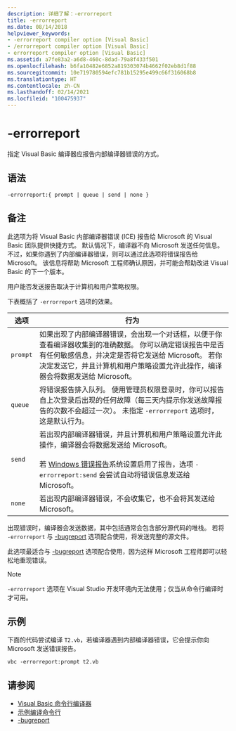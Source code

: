 ```yaml
---
description: 详细了解：-errorreport
title: -errorreport
ms.date: 08/14/2018
helpviewer_keywords:
- -errorreport compiler option [Visual Basic]
- /errorreport compiler option [Visual Basic]
- errorreport compiler option [Visual Basic]
ms.assetid: a7fe83a2-a6d8-460c-8dad-79a8f433f501
ms.openlocfilehash: b6fa10482e6852a819303074b4662f02eb8d1f88
ms.sourcegitcommit: 10e719780594efc781b15295e499c66f316068b8
ms.translationtype: HT
ms.contentlocale: zh-CN
ms.lasthandoff: 02/14/2021
ms.locfileid: "100475937"
---
```

# <a name="-errorreport"></a>-errorreport

指定 Visual Basic 编译器应报告内部编译器错误的方式。

## <a name="syntax"></a>语法

```console
-errorreport:{ prompt | queue | send | none }
```

## <a name="remarks"></a>备注

此选项为将 Visual Basic 内部编译器错误 (ICE) 报告给 Microsoft 的 Visual Basic 团队提供快捷方式。 默认情况下，编译器不向 Microsoft 发送任何信息。 不过，如果你遇到了内部编译器错误，则可以通过此选项将错误报告给 Microsoft。 该信息将帮助 Microsoft 工程师确认原因，并可能会帮助改进 Visual Basic 的下一个版本。

用户能否发送报告取决于计算机和用户策略权限。

下表概括了 `-errorreport` 选项的效果。

|选项|行为|
|---|---|
|`prompt`|如果出现了内部编译器错误，会出现一个对话框，以便于你查看编译器收集到的准确数据。 你可以确定错误报告中是否有任何敏感信息，并决定是否将它发送给 Microsoft。 若你决定发送它，并且计算机和用户策略设置允许此操作，编译器会将数据发送给 Microsoft。|
|`queue`|将错误报告排入队列。 使用管理员权限登录时，你可以报告自上次登录后出现的任何故障（每三天内提示你发送故障报告的次数不会超过一次）。 未指定 `-errorreport` 选项时，这是默认行为。|
|`send`|若出现内部编译器错误，并且计算机和用户策略设置允许此操作，编译器会将数据发送给 Microsoft。<br /><br /> 若 [Windows 错误报告](/windows/desktop/wer/windows-error-reporting)系统设置启用了报告，选项 `-errorreport:send` 会尝试自动将错误信息发送给 Microsoft。 |
|`none`|若出现内部编译器错误，不会收集它，也不会将其发送给 Microsoft。|

出现错误时，编译器会发送数据，其中包括通常会包含部分源代码的堆栈。 若将 `-errorreport` 与 [-bugreport](bugreport.md) 选项配合使用，将发送完整的源文件。

此选项最适合与 [-bugreport](bugreport.md) 选项配合使用，因为这样 Microsoft 工程师即可以轻松地重现错误。

> [!NOTE]
> `-errorreport` 选项在 Visual Studio 开发环境内无法使用；仅当从命令行编译时才可用。

## <a name="example"></a>示例

下面的代码尝试编译 `T2.vb`，若编译器遇到内部编译器错误，它会提示你向 Microsoft 发送错误报告。

```console
vbc -errorreport:prompt t2.vb
```

## <a name="see-also"></a>请参阅

- [Visual Basic 命令行编译器](index.md)
- [示例编译命令行](sample-compilation-command-lines.md)
- [-bugreport](bugreport.md)
